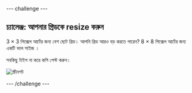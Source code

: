 \--- challenge \---

## চ্যালেঞ্জ: আপনার গ্রিডকে resize করুন 

3 × 3 পিক্সেল আর্টের জন্য বেশ ছোট গ্রিড। আপনি গ্রিড আরও বড় করতে পারেন? 8 × 8 পিক্সেল আর্টের জন্য একটি ভাল সাইজ ।

সবকিছু টাইপ না করে কপি পেস্ট করুন।

![স্ক্রীনশট](images/pixel-art-grid-8.png)

\--- /challenge \---